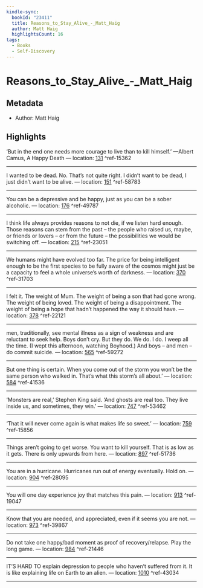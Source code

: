 ```yaml
---
kindle-sync:
  bookId: "23411"
  title: Reasons_to_Stay_Alive_-_Matt_Haig
  author: Matt Haig
  highlightsCount: 16
tags:
  - Books
  - Self-Discovery
---
```

# Reasons_to_Stay_Alive_-_Matt_Haig
## Metadata
* Author: Matt Haig

## Highlights
‘But in the end one needs more courage to live than to kill himself.’ —Albert Camus, A Happy Death — location: [131]() ^ref-15362

---
I wanted to be dead. No. That’s not quite right. I didn’t want to be dead, I just didn’t want to be alive. — location: [151]() ^ref-58783

---
You can be a depressive and be happy, just as you can be a sober alcoholic. — location: [176]() ^ref-49787

---
I think life always provides reasons to not die, if we listen hard enough. Those reasons can stem from the past – the people who raised us, maybe, or friends or lovers – or from the future – the possibilities we would be switching off. — location: [215]() ^ref-23051

---
We humans might have evolved too far. The price for being intelligent enough to be the first species to be fully aware of the cosmos might just be a capacity to feel a whole universe’s worth of darkness. — location: [370]() ^ref-31703

---
I felt it. The weight of Mum. The weight of being a son that had gone wrong. The weight of being loved. The weight of being a disappointment. The weight of being a hope that hadn’t happened the way it should have. — location: [378]() ^ref-22121

---
men, traditionally, see mental illness as a sign of weakness and are reluctant to seek help. Boys don’t cry. But they do. We do. I do. I weep all the time. (I wept this afternoon, watching Boyhood.) And boys – and men – do commit suicide. — location: [565]() ^ref-59272

---
But one thing is certain. When you come out of the storm you won’t be the same person who walked in. That’s what this storm’s all about.’ — location: [584]() ^ref-41536

---
‘Monsters are real,’ Stephen King said. ‘And ghosts are real too. They live inside us, and sometimes, they win.’ — location: [747]() ^ref-53462

---
‘That it will never come again is what makes life so sweet.’ — location: [759]() ^ref-15856

---
Things aren’t going to get worse. You want to kill yourself. That is as low as it gets. There is only upwards from here. — location: [897]() ^ref-51736

---
You are in a hurricane. Hurricanes run out of energy eventually. Hold on. — location: [904]() ^ref-28095

---
You will one day experience joy that matches this pain. — location: [913]() ^ref-19047

---
Know that you are needed, and appreciated, even if it seems you are not. — location: [973]() ^ref-39867

---
Do not take one happy/bad moment as proof of recovery/relapse. Play the long game. — location: [984]() ^ref-21446

---
IT’S HARD TO explain depression to people who haven’t suffered from it. It is like explaining life on Earth to an alien. — location: [1010]() ^ref-43034

---

